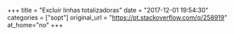 +++
title = "Excluir linhas totalizadoras"
date = "2017-12-01 19:54:30"
categories = ["sopt"]
original_url = "https://pt.stackoverflow.com/q/258919"
at_home="no"
+++

